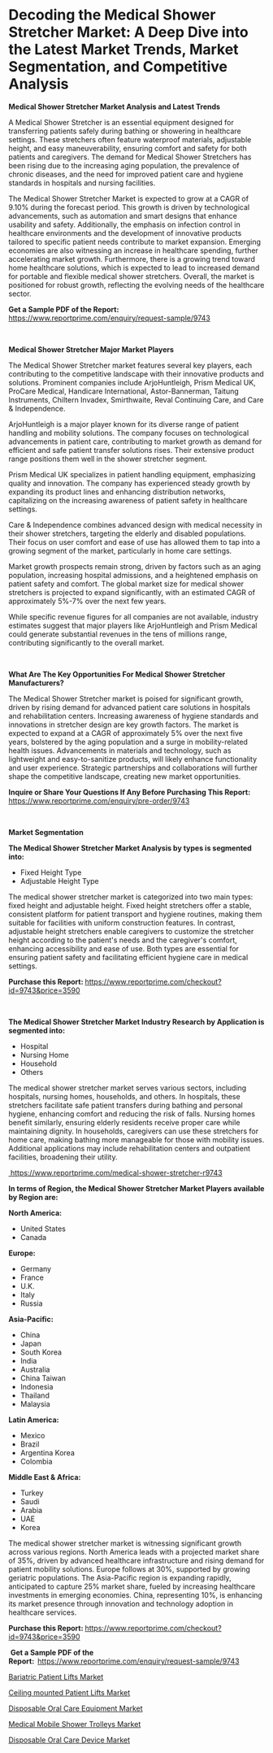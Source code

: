 <p><h1>Decoding the Medical Shower Stretcher Market: A Deep Dive into the Latest Market Trends, Market Segmentation, and Competitive Analysis</h1></p><p><strong>Medical Shower Stretcher Market Analysis and Latest Trends</strong></p>
<p><p>A Medical Shower Stretcher is an essential equipment designed for transferring patients safely during bathing or showering in healthcare settings. These stretchers often feature waterproof materials, adjustable height, and easy maneuverability, ensuring comfort and safety for both patients and caregivers. The demand for Medical Shower Stretchers has been rising due to the increasing aging population, the prevalence of chronic diseases, and the need for improved patient care and hygiene standards in hospitals and nursing facilities.</p><p>The Medical Shower Stretcher Market is expected to grow at a CAGR of 9.10% during the forecast period. This growth is driven by technological advancements, such as automation and smart designs that enhance usability and safety. Additionally, the emphasis on infection control in healthcare environments and the development of innovative products tailored to specific patient needs contribute to market expansion. Emerging economies are also witnessing an increase in healthcare spending, further accelerating market growth. Furthermore, there is a growing trend toward home healthcare solutions, which is expected to lead to increased demand for portable and flexible medical shower stretchers. Overall, the market is positioned for robust growth, reflecting the evolving needs of the healthcare sector.</p></p>
<p><strong>Get a Sample PDF of the Report:&nbsp;</strong> <a href="https://www.reportprime.com/enquiry/request-sample/9743?utm_campaign=2005&utm_medium=2&utm_source=Github&utm_content=ia&utm_term=20032025&utm_id=medical-shower-stretcher">https://www.reportprime.com/enquiry/request-sample/9743</a></p>
<p>&nbsp;</p>
<p><strong>Medical Shower Stretcher Major Market Players</strong></p>
<p><p>The Medical Shower Stretcher market features several key players, each contributing to the competitive landscape with their innovative products and solutions. Prominent companies include ArjoHuntleigh, Prism Medical UK, ProCare Medical, Handicare International, Astor-Bannerman, Taitung Instruments, Chiltern Invadex, Smirthwaite, Reval Continuing Care, and Care & Independence.</p><p>ArjoHuntleigh is a major player known for its diverse range of patient handling and mobility solutions. The company focuses on technological advancements in patient care, contributing to market growth as demand for efficient and safe patient transfer solutions rises. Their extensive product range positions them well in the shower stretcher segment.</p><p>Prism Medical UK specializes in patient handling equipment, emphasizing quality and innovation. The company has experienced steady growth by expanding its product lines and enhancing distribution networks, capitalizing on the increasing awareness of patient safety in healthcare settings.</p><p>Care & Independence combines advanced design with medical necessity in their shower stretchers, targeting the elderly and disabled populations. Their focus on user comfort and ease of use has allowed them to tap into a growing segment of the market, particularly in home care settings.</p><p>Market growth prospects remain strong, driven by factors such as an aging population, increasing hospital admissions, and a heightened emphasis on patient safety and comfort. The global market size for medical shower stretchers is projected to expand significantly, with an estimated CAGR of approximately 5%-7% over the next few years.</p><p>While specific revenue figures for all companies are not available, industry estimates suggest that major players like ArjoHuntleigh and Prism Medical could generate substantial revenues in the tens of millions range, contributing significantly to the overall market.</p></p>
<p>&nbsp;</p>
<p><strong>What Are The Key Opportunities For Medical Shower Stretcher Manufacturers?</strong></p>
<p><p>The Medical Shower Stretcher market is poised for significant growth, driven by rising demand for advanced patient care solutions in hospitals and rehabilitation centers. Increasing awareness of hygiene standards and innovations in stretcher design are key growth factors. The market is expected to expand at a CAGR of approximately 5% over the next five years, bolstered by the aging population and a surge in mobility-related health issues. Advancements in materials and technology, such as lightweight and easy-to-sanitize products, will likely enhance functionality and user experience. Strategic partnerships and collaborations will further shape the competitive landscape, creating new market opportunities.</p></p>
<p><strong>Inquire or Share Your Questions If Any Before Purchasing This Report:</strong> <a href="https://www.reportprime.com/enquiry/pre-order/9743?utm_campaign=2005&utm_medium=2&utm_source=Github&utm_content=ia&utm_term=20032025&utm_id=medical-shower-stretcher">https://www.reportprime.com/enquiry/pre-order/9743</a></p>
<p>&nbsp;</p>
<p><strong>Market Segmentation</strong></p>
<p><strong>The Medical Shower Stretcher Market Analysis by types is segmented into:</strong></p>
<p><ul><li>Fixed Height Type</li><li>Adjustable Height Type</li></ul></p>
<p><p>The medical shower stretcher market is categorized into two main types: fixed height and adjustable height. Fixed height stretchers offer a stable, consistent platform for patient transport and hygiene routines, making them suitable for facilities with uniform construction features. In contrast, adjustable height stretchers enable caregivers to customize the stretcher height according to the patient's needs and the caregiver's comfort, enhancing accessibility and ease of use. Both types are essential for ensuring patient safety and facilitating efficient hygiene care in medical settings.</p></p>
<p><strong>Purchase this Report:&nbsp;</strong><a href="https://www.reportprime.com/checkout?id=9743&price=3590&utm_campaign=2005&utm_medium=2&utm_source=Github&utm_content=ia&utm_term=20032025&utm_id=medical-shower-stretcher">https://www.reportprime.com/checkout?id=9743&price=3590</a></p>
<p>&nbsp;</p>
<p><strong>The Medical Shower Stretcher Market Industry Research by Application is segmented into:</strong></p>
<p><ul><li>Hospital</li><li>Nursing Home</li><li>Household</li><li>Others</li></ul></p>
<p><p>The medical shower stretcher market serves various sectors, including hospitals, nursing homes, households, and others. In hospitals, these stretchers facilitate safe patient transfers during bathing and personal hygiene, enhancing comfort and reducing the risk of falls. Nursing homes benefit similarly, ensuring elderly residents receive proper care while maintaining dignity. In households, caregivers can use these stretchers for home care, making bathing more manageable for those with mobility issues. Additional applications may include rehabilitation centers and outpatient facilities, broadening their utility.</p></p>
<p><a href="https://www.reportprime.com/medical-shower-stretcher-r9743?utm_campaign=2005&utm_medium=2&utm_source=Github&utm_content=ia&utm_term=20032025&utm_id=medical-shower-stretcher">&nbsp;https://www.reportprime.com/medical-shower-stretcher-r9743</a></p>
<p><strong>In terms of Region, the Medical Shower Stretcher Market Players available by Region are:</strong></p>
<p>
    <p> <strong> North America: </strong>
        <ul>
            <li>United States</li>
            <li>Canada</li>
        </ul>
        </p> 
    <p> <strong> Europe: </strong>
        <ul>
            <li>Germany</li>
            <li>France</li>
            <li>U.K.</li>
            <li>Italy</li>
            <li>Russia</li>
        </ul>
        </p> 
    <p> <strong> Asia-Pacific: </strong>
        <ul>
            <li>China</li>
            <li>Japan</li>
            <li>South Korea</li>
            <li>India</li>
            <li>Australia</li>
            <li>China Taiwan</li>
            <li>Indonesia</li>
            <li>Thailand</li>
            <li>Malaysia</li>
        </ul>
        </p> 
    <p> <strong> Latin America: </strong>
        <ul>
            <li>Mexico</li>
            <li>Brazil</li>
            <li>Argentina Korea</li>
            <li>Colombia</li>
        </ul>
        </p> 
    <p> <strong> Middle East & Africa: </strong>
        <ul>
            <li>Turkey</li>
            <li>Saudi</li>
            <li>Arabia</li>
            <li>UAE</li>
            <li>Korea</li>
        </ul>
    </p>
    </p>
<p><p>The medical shower stretcher market is witnessing significant growth across various regions. North America leads with a projected market share of 35%, driven by advanced healthcare infrastructure and rising demand for patient mobility solutions. Europe follows at 30%, supported by growing geriatric populations. The Asia-Pacific region is expanding rapidly, anticipated to capture 25% market share, fueled by increasing healthcare investments in emerging economies. China, representing 10%, is enhancing its market presence through innovation and technology adoption in healthcare services.</p></p>
<p><strong>Purchase this Report: </strong><a href="https://www.reportprime.com/checkout?id=9743&price=3590&utm_campaign=2005&utm_medium=2&utm_source=Github&utm_content=ia&utm_term=20032025&utm_id=medical-shower-stretcher">https://www.reportprime.com/checkout?id=9743&price=3590</a></p>
<p>&nbsp;<strong>Get a Sample PDF of the Report:&nbsp;&nbsp;</strong><a href="https://www.reportprime.com/enquiry/request-sample/9743?utm_campaign=2005&utm_medium=2&utm_source=Github&utm_content=ia&utm_term=20032025&utm_id=medical-shower-stretcher">https://www.reportprime.com/enquiry/request-sample/9743</a></p>
<p><strong></strong></p>
<p><p><a href="https://github.com/eskelimaksic/Market-Research-Report-List-1/blob/main/bariatric-patient-lifts-market.md?utm_campaign=2005&utm_medium=2&utm_source=Github&utm_content=ia&utm_term=20032025&utm_id=medical-shower-stretcher">Bariatric Patient Lifts Market</a></p><p><a href="https://github.com/gogashopkewy/Market-Research-Report-List-1/blob/main/ceiling-mounted-patient-lifts-market.md?utm_campaign=2005&utm_medium=2&utm_source=Github&utm_content=ia&utm_term=20032025&utm_id=medical-shower-stretcher">Ceiling mounted Patient Lifts Market</a></p><p><a href="https://github.com/myrieronays5/Market-Research-Report-List-1/blob/main/disposable-oral-care-equipment-market.md?utm_campaign=2005&utm_medium=2&utm_source=Github&utm_content=ia&utm_term=20032025&utm_id=medical-shower-stretcher">Disposable Oral Care Equipment Market</a></p><p><a href="https://github.com/lylyparadise/Market-Research-Report-List-6/blob/main/medical-mobile-shower-trolleys-market.md?utm_campaign=2005&utm_medium=2&utm_source=Github&utm_content=ia&utm_term=20032025&utm_id=medical-shower-stretcher">Medical Mobile Shower Trolleys Market</a></p><p><a href="https://github.com/kohushamudo3/Market-Research-Report-List-1/blob/main/disposable-oral-care-device-market.md?utm_campaign=2005&utm_medium=2&utm_source=Github&utm_content=ia&utm_term=20032025&utm_id=medical-shower-stretcher">Disposable Oral Care Device Market</a></p></p>